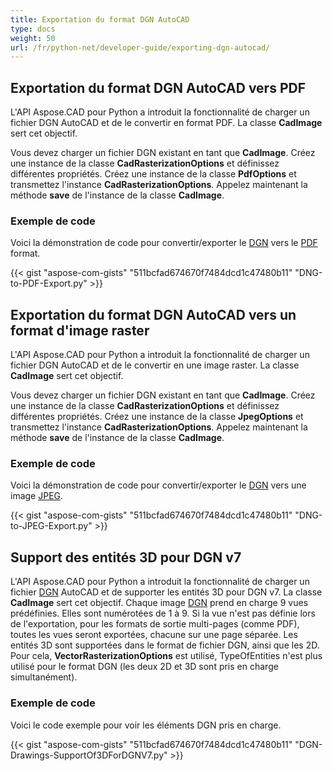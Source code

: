 ```yaml
---
title: Exportation du format DGN AutoCAD
type: docs
weight: 50
url: /fr/python-net/developer-guide/exporting-dgn-autocad/
---
```


## **Exportation du format DGN AutoCAD vers PDF**

L'API Aspose.CAD pour Python a introduit la fonctionnalité de charger un fichier DGN AutoCAD et de le convertir en format PDF. La classe **CadImage** sert cet objectif.

Vous devez charger un fichier DGN existant en tant que **CadImage**. Créez une instance de la classe **CadRasterizationOptions** et définissez différentes propriétés. Créez une instance de la classe **PdfOptions** et transmettez l'instance **CadRasterizationOptions**. Appelez maintenant la méthode **save** de l'instance de la classe **CadImage**.

### Exemple de code

Voici la démonstration de code pour convertir/exporter le [DGN](https://docs.fileformat.com/cad/dgn/) vers le [PDF](https://docs.fileformat.com/pdf/) format.


{{< gist "aspose-com-gists" "511bcfad674670f7484dcd1c47480b11" "DNG-to-PDF-Export.py" >}}


## **Exportation du format DGN AutoCAD vers un format d'image raster**

L'API Aspose.CAD pour Python a introduit la fonctionnalité de charger un fichier DGN AutoCAD et de le convertir en une image raster. La classe **CadImage** sert cet objectif.

Vous devez charger un fichier DGN existant en tant que **CadImage**. Créez une instance de la classe **CadRasterizationOptions** et définissez différentes propriétés. Créez une instance de la classe **JpegOptions** et transmettez l'instance **CadRasterizationOptions**. Appelez maintenant la méthode **save** de l'instance de la classe **CadImage**.

### Exemple de code

Voici la démonstration de code pour convertir/exporter le [DGN](https://docs.fileformat.com/cad/dgn/) vers une image [JPEG](https://docs.fileformat.com/image/jpeg/).

{{< gist "aspose-com-gists" "511bcfad674670f7484dcd1c47480b11" "DNG-to-JPEG-Export.py" >}}

## **Support des entités 3D pour DGN v7**

L'API Aspose.CAD pour Python a introduit la fonctionnalité de charger un fichier [DGN](https://docs.fileformat.com/cad/dgn/) AutoCAD et de supporter les entités 3D pour DGN v7. La classe **CadImage** sert cet objectif. Chaque image [DGN](https://docs.fileformat.com/cad/dgn/) prend en charge 9 vues prédéfinies. Elles sont numérotées de 1 à 9. Si la vue n'est pas définie lors de l'exportation, pour les formats de sortie multi-pages (comme PDF), toutes les vues seront exportées, chacune sur une page séparée. Les entités 3D sont supportées dans le format de fichier DGN, ainsi que les 2D. Pour cela, **VectorRasterizationOptions** est utilisé, TypeOfEntities n'est plus utilisé pour le format DGN (les deux 2D et 3D sont pris en charge simultanément).

### Exemple de code

Voici le code exemple pour voir les éléments DGN pris en charge.


{{< gist "aspose-com-gists" "511bcfad674670f7484dcd1c47480b11" "DGN-Drawings-SupportOf3DForDGNV7.py" >}}
